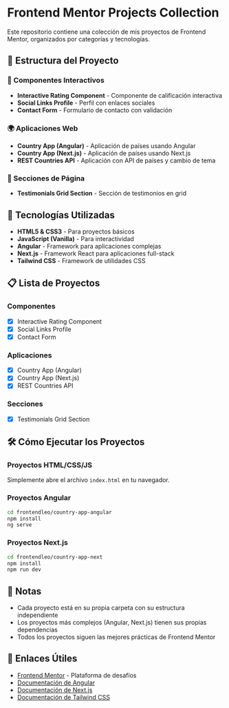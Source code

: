 # Frontend Mentor Projects Collection

Este repositorio contiene una colección de mis proyectos de Frontend Mentor, organizados por categorías y tecnologías.

## 📁 Estructura del Proyecto

### 🎨 Componentes Interactivos
- **Interactive Rating Component** - Componente de calificación interactiva
- **Social Links Profile** - Perfil con enlaces sociales
- **Contact Form** - Formulario de contacto con validación

### 🌍 Aplicaciones Web
- **Country App (Angular)** - Aplicación de países usando Angular
- **Country App (Next.js)** - Aplicación de países usando Next.js
- **REST Countries API** - Aplicación con API de países y cambio de tema

### 📱 Secciones de Página
- **Testimonials Grid Section** - Sección de testimonios en grid

## 🚀 Tecnologías Utilizadas

- **HTML5 & CSS3** - Para proyectos básicos
- **JavaScript (Vanilla)** - Para interactividad
- **Angular** - Framework para aplicaciones complejas
- **Next.js** - Framework React para aplicaciones full-stack
- **Tailwind CSS** - Framework de utilidades CSS

## 📋 Lista de Proyectos

### Componentes
- [x] Interactive Rating Component
- [x] Social Links Profile
- [x] Contact Form

### Aplicaciones
- [x] Country App (Angular)
- [x] Country App (Next.js)
- [x] REST Countries API

### Secciones
- [x] Testimonials Grid Section

## 🛠️ Cómo Ejecutar los Proyectos

### Proyectos HTML/CSS/JS
Simplemente abre el archivo `index.html` en tu navegador.

### Proyectos Angular
```bash
cd frontendleo/country-app-angular
npm install
ng serve
```

### Proyectos Next.js
```bash
cd frontendleo/country-app-next
npm install
npm run dev
```

## 📝 Notas

- Cada proyecto está en su propia carpeta con su estructura independiente
- Los proyectos más complejos (Angular, Next.js) tienen sus propias dependencias
- Todos los proyectos siguen las mejores prácticas de Frontend Mentor

## 🔗 Enlaces Útiles

- [Frontend Mentor](https://www.frontendmentor.io/) - Plataforma de desafíos
- [Documentación de Angular](https://angular.io/docs)
- [Documentación de Next.js](https://nextjs.org/docs)
- [Documentación de Tailwind CSS](https://tailwindcss.com/docs) 